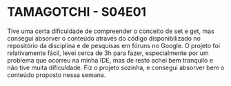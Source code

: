 # TAMAGOTCHI - S04E01
Tive uma certa dificuldade de compreender o conceito de set e get, mas consegui absorver o conteúdo através do código disponibilizado no repositório da disciplina e de pesquisas em fóruns no Google. O projeto foi relativamente fácil, levei cerca de 3h para fazer, especialmente por um problema que ocorreu na minha IDE, mas de resto achei bem tranquilo e não tive muita dificuldade. Fiz o projeto sozinha, e consegui absorver bem o conteúdo proposto nessa semana. 
